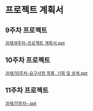 프로젝트 계획서
======================================================
9주차 프로젝트
-------------
[과제/9주차-프로젝트 계획서.ppt](https://github.com/PSJ0911/HelloWorld/blob/main/9%EC%A3%BC%EC%B0%A8-%ED%94%84%EB%A1%9C%EC%A0%9D%ED%8A%B8%20%EA%B3%84%ED%9A%8D%EC%84%9C.pptx)

10주차 프로젝트
-------------
[과제/10주차-요구사항 목록, 기획 및 설계.ppt](https://github.com/PSJ0911/HelloWorld/blob/main/9%EC%A3%BC%EC%B0%A8-%ED%94%84%EB%A1%9C%EC%A0%9D%ED%8A%B8%20%EA%B3%84%ED%9A%8D%EC%84%9C.pptx)

11주차 프로젝트
-------------
[과제/11주차-.ppt](https://github.com/PSJ0911/HelloWorld/blob/main/9%EC%A3%BC%EC%B0%A8-%ED%94%84%EB%A1%9C%EC%A0%9D%ED%8A%B8%20%EA%B3%84%ED%9A%8D%EC%84%9C.pptx)

